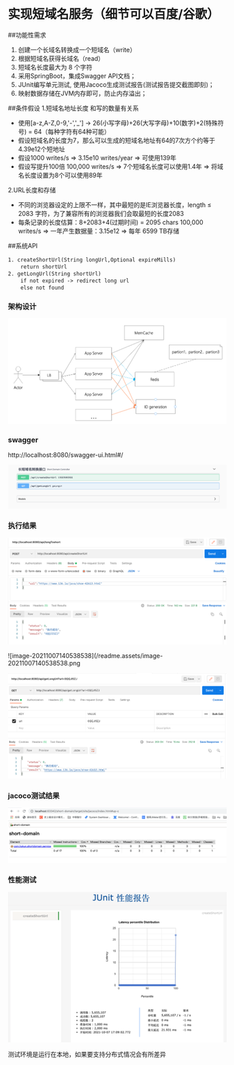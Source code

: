 # 实现短域名服务（细节可以百度/谷歌）
##功能性需求
1. 创建一个长域名转换成一个短域名（write）
2. 根据短域名获得长域名（read）
3. 短域名长度最大为 8 个字符
4. 采用SpringBoot，集成Swagger API文档；
5. JUnit编写单元测试, 使用Jacoco生成测试报告(测试报告提交截图即刻)；
6. 映射数据存储在JVM内存即可，防止内存溢出；

##条件假设
1.短域名地址长度
和写的数量有关系

* 使用[a-z,A-Z,0-9,'-','_'] → 26(小写字母)+26(大写字母)+10(数字)+2(特殊符号) = 64（每种字符有64种可能）
* 假设短域名的长度为7，那么可以生成的短域名地址有64的7次方个约等于4.39e12个短地址
* 假设1000 writes/s => 3.15e10 writes/year => 可使用139年
* 假设写提升100倍 100,000 writes/s => 7个短域名长度可以使用1.4年 => 将域名长度设置为8个可以使用89年

2.URL长度和存储
* 不同的浏览器设定的上限不一样，其中最短的是IE浏览器长度，length ≤ 2083 字符，为了兼容所有的浏览器我们会取最短的长度2083
* 每条记录的长度估算：8+2083+4(过期时间) = 2095 chars
    100,000 writes/s => 一年产生数据量：3.15e12 => 每年 6599 TB存储

##系统API
```
1. createShortUrl(String longUrl,Optional expireMills) 
    return shortUrl
2. getLongUrl(String shortUrl)
    if not expired -> redirect long url
    else not found
```

### 架构设计

![image-20211007095700430](/readme.assets/image-20211007095700430.png)



### swagger

http://localhost:8080/swagger-ui.html#/

![image-20211007164104171](/readme.assets/image-20211007164104171.png)

### 执行结果

![image-20211007164011891](/readme.assets/image-20211007164011891.png)

![image-20211007140538538](/readme.assets/image-20211007140538538.png

![image-20211007140635237](/readme.assets/image-20211007140635237.png)

### jacoco测试结果

![image-20211007163737472](/readme.assets/image-20211007163737472.png) 

### 性能测试

![image-20211007171035975](/readme.assets/image-20211007171035975.png)

测试环境是运行在本地，如果要支持分布式情况会有所差异
